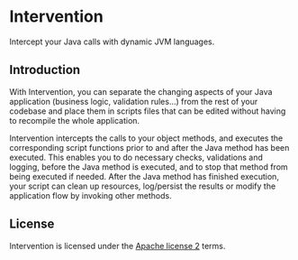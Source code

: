 Intervention
=====

Intercept your Java calls with dynamic JVM languages.

Introduction
------------

With Intervention, you can separate the changing aspects of your Java application (business logic, validation rules...) from the rest of your codebase and place them in scripts files that can be edited without having to recompile the whole application.

Intervention intercepts the calls to your object methods, and executes the corresponding script functions prior to and after the Java method has been executed. This enables you to do necessary checks, validations and logging, before the Java method is executed, and to stop that method from being executed if needed.  After the Java method has finished execution, your script can clean up resources, log/persist the results or  modify the application flow by invoking other methods. 




License
-------

Intervention is licensed under the [Apache license 2][] terms.

  [Apache license 2]:http://www.apache.org/licenses/LICENSE-2.0


